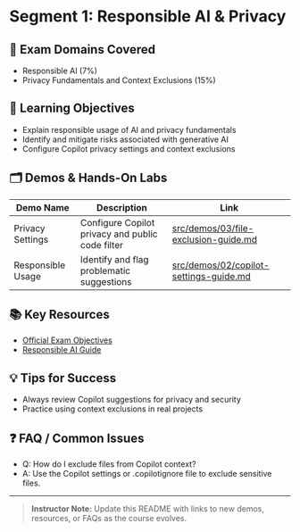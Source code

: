 # Segment 1: Responsible AI & Privacy

## 📝 Exam Domains Covered

- Responsible AI (7%)
- Privacy Fundamentals and Context Exclusions (15%)

## 🎯 Learning Objectives

- Explain responsible usage of AI and privacy fundamentals
- Identify and mitigate risks associated with generative AI
- Configure Copilot privacy settings and context exclusions

## 🗂️ Demos & Hands-On Labs

| Demo Name | Description | Link |
|-----------|-------------|------|
| Privacy Settings | Configure Copilot privacy and public code filter | [src/demos/03/file-exclusion-guide.md](../../../src/demos/03/file-exclusion-guide.md) |
| Responsible Usage | Identify and flag problematic suggestions | [src/demos/02/copilot-settings-guide.md](../../../src/demos/02/copilot-settings-guide.md) |

## 📚 Key Resources

- [Official Exam Objectives](../../docs/exam/exam-metadata/github-copilot-cert-exam-objectives.md)
- [Responsible AI Guide](../../docs/guides/NOTEBOOK.md)

## 💡 Tips for Success

- Always review Copilot suggestions for privacy and security
- Practice using context exclusions in real projects

## ❓ FAQ / Common Issues

- Q: How do I exclude files from Copilot context?
- A: Use the Copilot settings or .copilotignore file to exclude sensitive files.

---

> **Instructor Note:**
> Update this README with links to new demos, resources, or FAQs as the course evolves.
